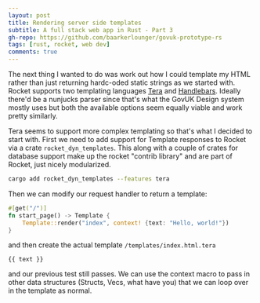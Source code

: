 ```yaml
---
layout: post
title: Rendering server side templates
subtitle: A full stack web app in Rust - Part 3
gh-repo: https://github.com/baarkerlounger/govuk-prototype-rs
tags: [rust, rocket, web dev]
comments: true
---
```


The next thing I wanted to do was work out how I could template my HTML rather than just returning hardc-oded static strings as we started with. Rocket supports two templating languages [Tera](https://tera.netlify.app/) and [Handlebars](https://handlebarsjs.com/). Ideally there'd be a nunjucks parser since that's what the GovUK Design system mostly uses but both the available options seem equally viable and work pretty similarly.

Tera seems to support more complex templating so that's what I decided to start with. First we need to add support for Template responses to Rocket via a crate `rocket_dyn_templates`. This along with a couple of crates for database support make up the rocket "contrib library" and are part of Rocket, just nicely modularized.

```bash
cargo add rocket_dyn_templates --features tera
```

Then we can modify our request handler to return a template:

```rust
#[get("/")]
fn start_page() -> Template {
    Template::render("index", context! {text: "Hello, world!"})
}
```

and then create the actual template `/templates/index.html.tera`

```tera
{{ text }}
```

and our previous test still passes. We can use the context macro to pass in other data structures (Structs, Vecs, what have you) that we can loop over in the template as normal.

<br/><br/>
